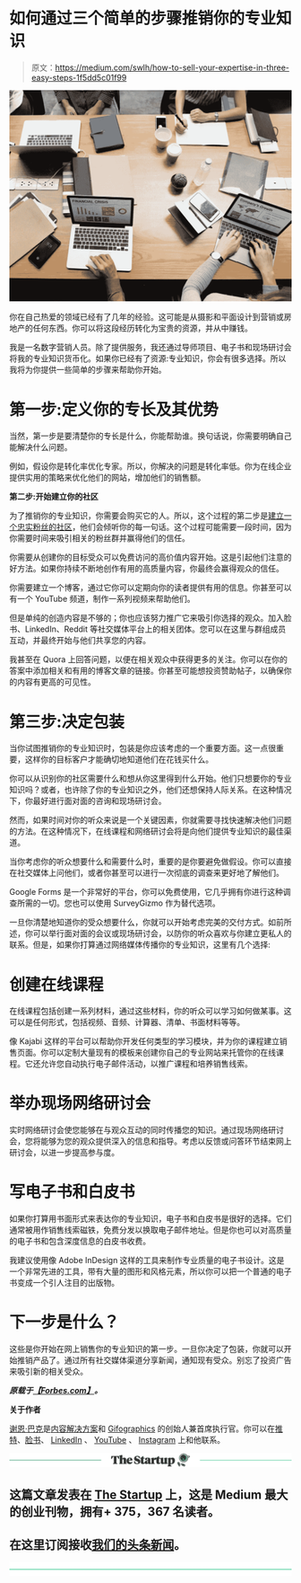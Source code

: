 # 如何通过三个简单的步骤推销你的专业知识

> 原文：<https://medium.com/swlh/how-to-sell-your-expertise-in-three-easy-steps-1f5dd5c01f99>

![](img/6163ca71027c1de47cd510122dbf4e3e.png)

你在自己热爱的领域已经有了几年的经验。这可能是从摄影和平面设计到营销或房地产的任何东西。你可以将这段经历转化为宝贵的资源，并从中赚钱。

我是一名数字营销人员。除了提供服务，我还通过导师项目、电子书和现场研讨会将我的专业知识货币化。如果你已经有了资源:专业知识，你会有很多选择。所以我将为你提供一些简单的步骤来帮助你开始。

# **第一步:定义你的专长及其优势**

当然，第一步是要清楚你的专长是什么，你能帮助谁。换句话说，你需要明确自己能解决什么问题。

例如，假设你是转化率优化专家。所以，你解决的问题是转化率低。你为在线企业提供实用的策略来优化他们的网站，增加他们的销售额。

**第二步:开始建立你的社区**

为了推销你的专业知识，你需要会购买它的人。所以，这个过程的第二步是[建立一个忠实粉丝的社区](https://www.forbes.com/sites/ellevate/2018/05/29/6-tips-for-building-a-strong-support-network-from-unlikely-sources/#ec9b7a368c2e)，他们会倾听你的每一句话。这个过程可能需要一段时间，因为你需要时间来吸引相关的粉丝群并赢得他们的信任。

你需要从创建你的目标受众可以免费访问的高价值内容开始。这是引起他们注意的好方法。如果你持续不断地创作有用的高质量内容，你最终会赢得观众的信任。

你需要建立一个博客，通过它你可以定期向你的读者提供有用的信息。你甚至可以有一个 YouTube 频道，制作一系列视频来帮助他们。

但是单纯的创造内容是不够的；你也应该努力推广它来吸引你选择的观众。加入脸书、LinkedIn、Reddit 等社交媒体平台上的相关团体。您可以在这里与群组成员互动，并最终开始与他们共享您的内容。

我甚至在 Quora 上回答问题，以便在相关观众中获得更多的关注。你可以在你的答案中添加相关和有用的博客文章的链接。你甚至可能想投资赞助帖子，以确保你的内容有更高的可见性。

# **第三步:决定包装**

当你试图推销你的专业知识时，包装是你应该考虑的一个重要方面。这一点很重要，这样你的目标客户才能确切地知道他们在花钱买什么。

你可以从识别你的社区需要什么和想从你这里得到什么开始。他们只想要你的专业知识吗？或者，也许除了你的专业知识之外，他们还想保持人际关系。在这种情况下，你最好进行面对面的咨询和现场研讨会。

然而，如果时间对你的听众来说是一个关键因素，你就需要寻找快速解决他们问题的方法。在这种情况下，在线课程和网络研讨会将是向他们提供专业知识的最佳渠道。

当你考虑你的听众想要什么和需要什么时，重要的是你要避免做假设。你可以直接在社交媒体上问他们，或者你甚至可以进行一次彻底的调查来更好地了解他们。

Google Forms 是一个非常好的平台，你可以免费使用，它几乎拥有你进行这种调查所需的一切。您也可以使用 SurveyGizmo 作为替代选项。

一旦你清楚地知道你的受众想要什么，你就可以开始考虑完美的交付方式。如前所述，你可以举行面对面的会议或现场研讨会，以防你的听众喜欢与你建立更私人的联系。但是，如果你打算通过网络媒体传播你的专业知识，这里有几个选择:

# **创建在线课程**

在线课程包括创建一系列材料，通过这些材料，你的听众可以学习如何做某事。这可以是任何形式，包括视频、音频、计算器、清单、书面材料等等。

像 Kajabi 这样的平台可以帮助你开发任何类型的学习模块，并为你的课程建立销售页面。你可以定制大量现有的模板来创建你自己的专业网站来托管你的在线课程。它还允许您自动执行电子邮件活动，以推广课程和培养销售线索。

# **举办现场网络研讨会**

实时网络研讨会使您能够在与观众互动的同时传播您的知识。通过现场网络研讨会，您将能够为您的观众提供深入的信息和指导。考虑以反馈或问答环节结束网上研讨会，以进一步提高参与度。

# **写电子书和白皮书**

如果你打算用书面形式来表达你的专业知识，电子书和白皮书是很好的选择。它们通常被用作销售线索磁铁，免费分发以换取电子邮件地址。但是你也可以对高质量的电子书和包含深度信息的白皮书收费。

我建议使用像 Adobe InDesign 这样的工具来制作专业质量的电子书设计。这是一个非常先进的工具，带有大量的图形和风格元素，所以你可以把一个普通的电子书变成一个引人注目的出版物。

# 下一步是什么？

这些是你开始在网上销售你的专业知识的第一步。一旦你决定了包装，你就可以开始推销产品了。通过所有社交媒体渠道分享新闻，通知现有受众。别忘了投资广告来吸引新的相关受众。

***原载于***[***【Forbes.com】***](https://www.forbes.com/sites/forbescoachescouncil/2018/09/06/how-to-sell-your-expertise-in-three-easy-steps/#6de31ae28baa)***。***

**关于作者**

[谢恩·巴克](https://shanebarker.com)是[内容解决方案](https://contentsolutions.io/)和 [Gifographics](http://gifographics.co/) 的创始人兼首席执行官。你可以在[推特](https://twitter.com/shane_barker)、[脸书](https://www.facebook.com/ShaneBarkerConsultant/)、 [LinkedIn](https://www.linkedin.com/in/shanebarker/) 、 [YouTube](https://www.youtube.com/channel/UCiD3HGr_vpDp0ApavL-bEGA) 、 [Instagram](https://www.instagram.com/shanebarker/) 上和他联系。

[![](img/308a8d84fb9b2fab43d66c117fcc4bb4.png)](https://medium.com/swlh)

## 这篇文章发表在 [The Startup](https://medium.com/swlh) 上，这是 Medium 最大的创业刊物，拥有+ 375，367 名读者。

## 在这里订阅接收[我们的头条新闻](http://growthsupply.com/the-startup-newsletter/)。

[![](img/b0164736ea17a63403e660de5dedf91a.png)](https://medium.com/swlh)